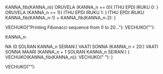 KANNA_fib(KANNA_n){
  ORUVELA (KANNA_n == 0){
    ITHU EPDI IRUKU 0:
  }
  ORUVELA (KANNA_n == 1){
    ITHU EPDI IRUKU 1:
  }
  ITHU EPDI IRUKU KANNA_fib(KANNA_n-1) + KANNA_fib(KANNA_n-2):
}

VECHUKO("Printing Fibonacci sequence from 0 to 20..."):
VECHUKO(""):

KANNA_n:

NA (0 SOLRAN KANNA_n SEIRAN:) VAATI SONNA (KANNA_n < 20:) VAATI SONNA MAARI (KANNA_n + 1 SOLRAN KANNA_n SEIRAN:) {
  VECHUKO(KANNA_fib(KANNA_n)):
  VECHUKO(" "):
}

VECHUKO(""):

